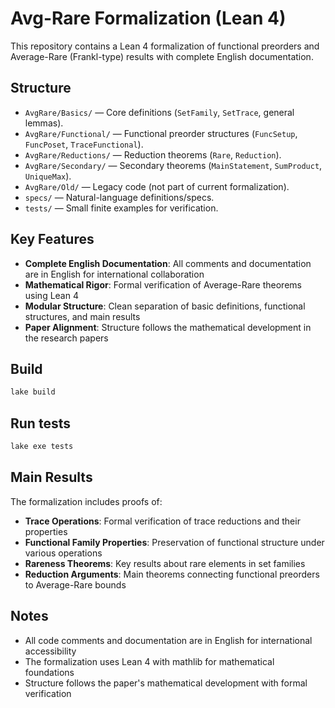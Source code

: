 # Avg-Rare Formalization (Lean 4)

This repository contains a Lean 4 formalization of functional preorders and Average-Rare (Frankl-type) results with complete English documentation.

## Structure
- `AvgRare/Basics/` — Core definitions (`SetFamily`, `SetTrace`, general lemmas).
- `AvgRare/Functional/` — Functional preorder structures (`FuncSetup`, `FuncPoset`, `TraceFunctional`).
- `AvgRare/Reductions/` — Reduction theorems (`Rare`, `Reduction`).
- `AvgRare/Secondary/` — Secondary theorems (`MainStatement`, `SumProduct`, `UniqueMax`).
- `AvgRare/Old/` — Legacy code (not part of current formalization).
- `specs/` — Natural-language definitions/specs.
- `tests/` — Small finite examples for verification.

## Key Features
- **Complete English Documentation**: All comments and documentation are in English for international collaboration
- **Mathematical Rigor**: Formal verification of Average-Rare theorems using Lean 4
- **Modular Structure**: Clean separation of basic definitions, functional structures, and main results
- **Paper Alignment**: Structure follows the mathematical development in the research papers

## Build
```bash
lake build
```

## Run tests
```bash
lake exe tests
```

## Main Results
The formalization includes proofs of:
- **Trace Operations**: Formal verification of trace reductions and their properties
- **Functional Family Properties**: Preservation of functional structure under various operations  
- **Rareness Theorems**: Key results about rare elements in set families
- **Reduction Arguments**: Main theorems connecting functional preorders to Average-Rare bounds

## Notes
- All code comments and documentation are in English for international accessibility
- The formalization uses Lean 4 with mathlib for mathematical foundations
- Structure follows the paper's mathematical development with formal verification
